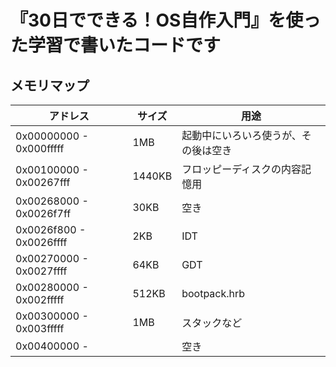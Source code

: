 # 『30日でできる！OS自作入門』を使った学習で書いたコードです

## メモリマップ

|アドレス|サイズ|用途|
|---|---|---|
|0x00000000 - 0x000fffff|1MB|起動中にいろいろ使うが、その後は空き|
|0x00100000 - 0x00267fff|1440KB|フロッピーディスクの内容記憶用|
|0x00268000 - 0x0026f7ff|30KB|空き|
|0x0026f800 - 0x0026ffff|2KB|IDT|
|0x00270000 - 0x0027ffff|64KB|GDT|
|0x00280000 - 0x002fffff|512KB|bootpack.hrb|
|0x00300000 - 0x003fffff|1MB|スタックなど|
|0x00400000 -           | |空き|
